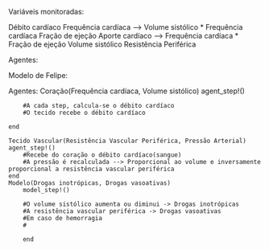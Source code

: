 Variáveis monitoradas:

Débito cardíaco
Frequência cardíaca --> Volume sistólico * Frequência cardíaca
Fração de ejeção
Aporte cardíaco --> Frequência cardíaca * Fração de ejeção
Volume sistólico
Resistência Periférica

Agentes:

Modelo de Felipe: 

Agentes:
    Coração(Frequência cardíaca, Volume sistólico)
    agent_step!()
    
        #A cada step, calcula-se o débito cardíaco
        #O tecido recebe o débito cardíaco
    
    end

    Tecido Vascular(Resistência Vascular Periférica, Pressão Arterial)
    agent_step!()
        #Recebe do coração o débito cardíaco(sangue)
        #A pressão é recalculada --> Proporcional ao volume e inversamente proporcional a resistência vascular periférica
    end
    Modelo(Drogas inotrópicas, Drogas vasoativas)
        model_step!()
        
        #O volume sistólico aumenta ou diminui -> Drogas inotrópicas
        #A resistência vascular periférica -> Drogas vasoativas
        #Em caso de hemorragia
        #

        end
